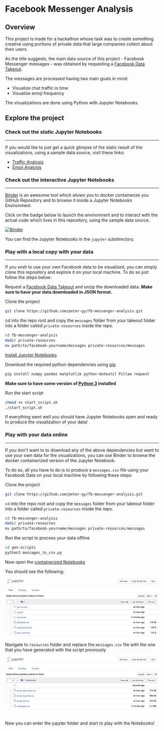 # Facebook Messenger Analysis
## Overview
This project is made for a hackathon whose task was to create something creative using portions of private data that large companies collect about their users.

As the title suggests, the main data source of this project - Facebook Messenger messages - was obtained by requesting a [Facebook Data Takeout](https://www.facebook.com/help/1701730696756992/).

The messages are processed having two main goals in mind:
* Visualize chat traffic in time
* Visualize emoji frequency

The visualizations are done using Python with Jupyter Notebooks.

## Explore the project
### Check out the static Jupyter Notebooks
---
If you would like to just get a quick glimpse of the static result of the visualizations, using a sample data source, visit these links:
* [Traffic Analysis](https://github.com/peter-gy/fb-messenger-analysis/blob/master/jupyter/messenger-traffic-visualization.ipynb)
* [Emoji Analysis](https://github.com/peter-gy/fb-messenger-analysis/blob/master/jupyter/messenger-emoji-visualization.ipynb)

### Check out the interactive Jupyter Notebooks
---
[Binder](https://mybinder.org/) is an awesome tool which allows you to docker containerize you GitHub Repository and to browse it inside a Jupyter Notebooks Environment.

Click on the badge below to launch the environment and to interact with the actual code which lives in this repository, using the sample data source. 

[![Binder](https://mybinder.org/badge_logo.svg)](https://mybinder.org/v2/gh/peter-gy/fb-messenger-analysis/master)

You can find the Jupyter Notebooks in the `jupyter` subdirectory.

### Play with a local copy with your data
---
If you wish to use your own Facebook data to be visualized, you can simply clone this repository and explore it on your local machine. To do so just follow the steps below:

Request a [Facebook Data Takeout](https://www.facebook.com/help/1701730696756992/) and  unzip the downloaded data. 
**Make sure to have your data downloaded in JSON format.**

Clone the project
```bash
git clone https://github.com/peter-gy/fb-messenger-analysis.git
```

cd into the repo root and copy the `messages` folder from your takeout folder into a folder called `private-resources` inside the repo.
```bash
cd fb-messenger-analysis 
mkdir private-resources
mv path/to/facebook-yourname/messages private-resources/messages
```

[Install Jupyter Notebooks](https://jupyter.org/install)

Download the required python dependencies using [pip](https://pip.pypa.io/en/stable/installing/)
```bash
pip install numpy pandas matplotlib python-dateutil Pillow request
```

**Make sure to have some version of [Python 3](https://www.python.org/downloads/release/python-368/) installed**

Run the start script
```bash
chmod +x start_script.sh
./start_script.sh
```

If everything went well you should have Jupyter Notebooks open and ready to produce the visualization of your data!

### Play with your data online
---
If you don't want to to download any of the above dependencies but want to use your own data for the visualizations, you can use Binder to browse the docker containerized version of the Jupyter Notebook.

To do so, all you have to do is to produce a `messages.csv` file using your Facebook Data on your local machine by following these steps:

Clone the project
```bash
git clone https://github.com/peter-gy/fb-messenger-analysis.git
```

`cd` into the repo root and copy the `messages` folder from your takeout folder into a folder called `private-resources` inside the repo.
```bash
cd fb-messenger-analysis 
mkdir private-resources
mv path/to/facebook-yourname/messages private-resources/messages
```

Run the script to process your data offline
```bash
cd gen-scripts
python3 messages_to_csv.py 
```

Now open the [containerized Notebooks](https://mybinder.org/v2/gh/peter-gy/fb-messenger-analysis/master)

You should see the following:

<img src="./jnb-sc-1.png"/>

Navigate to `resources` folder and replace the `messages.csv` file with the one that you have generated with the script previously

<img src="./jnb-sc-2.png"/>

Now you can enter the jupyter folder and start to play with the Notebooks!